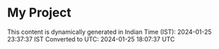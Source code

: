 # My Project

This content is dynamically generated in Indian Time (IST): 2024-01-25 23:37:37 IST
Converted to UTC: 2024-01-25 18:07:37 UTC
